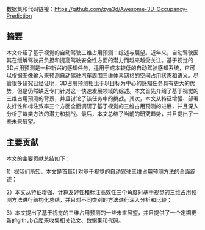 数据集和代码链接：https://github.com/zya3d/Awesome-3D-Occupancy-Prediction

## 摘要

本文介绍了基于视觉的自动驾驶三维占用预测：综述与展望。近年来，自动驾驶因其在缓解驾驶员负担和提高驾驶安全性方面的潜力而越来越受关注。基于视觉的3D占用预测是一种新兴的感知任务，适用于成本较低的自动驾驶感知系统，它可以根据图像输入来预测自动驾驶汽车周围三维体素网格的空间占用状态和语义。尽管很多研究已经证明，3D占用预测相比于以目标为中心的感知任务具有更大的优势，但是仍然缺乏专门针对这一快速发展领域的综述。本文首先介绍了基于视觉的三维占用预测的背景，并且讨论了该任务中的挑战。其次，本文从特征增强、部署友好性和标注效率三个方面全面调研了基于视觉的三维占用预测的进展，并且深入分析了每类方法的潜力和挑战。最后，本文总结了当前的研究趋势，并且提出了一些未来展望。

## 主要贡献

本文的主要贡献总结如下：

1）据我们所知，本文是首篇针对基于视觉的自动驾驶三维占用预测方法的全面综述；

2）本文从特征增强、计算友好性和标注高效性三个角度对基于视觉的三维占用预测方法进行结构化总结，并且对不同类别的方法进行深入分析和比较；

3）本文提出了基于视觉的三维占用预测的一些未来展望，并且提供了一个定期更新的github仓库来收集相关论文、数据集和代码。
